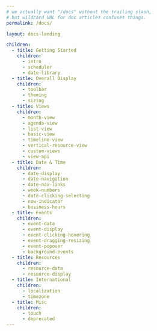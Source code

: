 ```yaml
---
# we actually want "/docs" without the trailing slash,
# but wildcard URL for doc articles confuses things.
permalink: /docs/

layout: docs-landing

children:
  - title: Getting Started
    children:
      - intro
      - scheduler
      - date-library
  - title: Overall Display
    children:
      - toolbar
      - theming
      - sizing
  - title: Views
    children:
      - month-view
      - agenda-view
      - list-view
      - basic-view
      - timeline-view
      - vertical-resource-view
      - custom-views
      - view-api
  - title: Date & Time
    children:
      - date-display
      - date-navigation
      - date-nav-links
      - week-numbers
      - date-clicking-selecting
      - now-indicator
      - business-hours
  - title: Events
    children:
      - event-data
      - event-display
      - event-clicking-hovering
      - event-dragging-resizing
      - event-popover
      - background-events
  - title: Resources
    children:
      - resource-data
      - resource-display
  - title: International
    children:
      - localization
      - timezone
  - title: Misc
    children:
      - touch
      - deprecated
---
```

